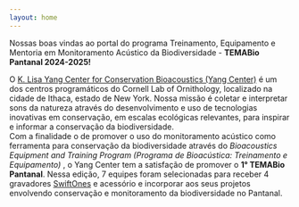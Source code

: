 ```yaml
---
layout: home
---
```

Nossas boas vindas ao portal do programa Treinamento, Equipamento e Mentoria em Monitoramento Acústico da Biodiversidade - <strong> TEMABio Pantanal 2024-2025! </strong>

O <a href="https://www.birds.cornell.edu/ccb/">K. Lisa Yang Center for Conservation Bioacoustics (Yang Center)</a> é um dos centros programáticos do Cornell Lab of Ornithology, localizado na cidade de Ithaca, estado de New York. Nossa missão é coletar e interpretar sons da natureza através do desenvolvimento e uso de tecnologias inovativas em conservação, em escalas ecológicas relevantes, para inspirar e informar a conservação da biodiversidade.<br>
Com a finalidade o de promover o uso do monitoramento acústico como ferramenta para conservação da biodiversidade através do <i> Bioacoustics Equipment and Training
Program (Programa de Bioacústica: Treinamento e Equipamento) </i>, o Yang Center tem a satisfação
de promover o <b>1° TEMABio Pantanal</b>. Nessa edição, 7 equipes foram selecionadas para receber 4 gravadores <a href="https://www.birds.cornell.edu/ccb/swift-one/">SwiftOnes</a> e acessório e incorporar aos seus projetos envolvendo conservação e monitoramento da biodiversidade no Pantanal.
